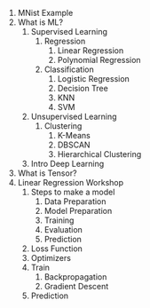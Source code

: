 1. MNist Example
2. What is ML?
   1. Supervised Learning
      1. Regression
         1. Linear Regression
         2. Polynomial Regression
      2. Classification
         1. Logistic Regression
         2. Decision Tree
         3. KNN
         4. SVM
   2. Unsupervised Learning
      1. Clustering
         1. K-Means
         2. DBSCAN
         3. Hierarchical Clustering
   3. Intro Deep Learning
3. What is Tensor?
4. Linear Regression Workshop
   1. Steps to make a model
      1. Data Preparation
      2. Model Preparation
      3. Training
      4. Evaluation
      5. Prediction
   2. Loss Function
   3. Optimizers
   4. Train
      1. Backpropagation
      2. Gradient Descent
   5. Prediction
